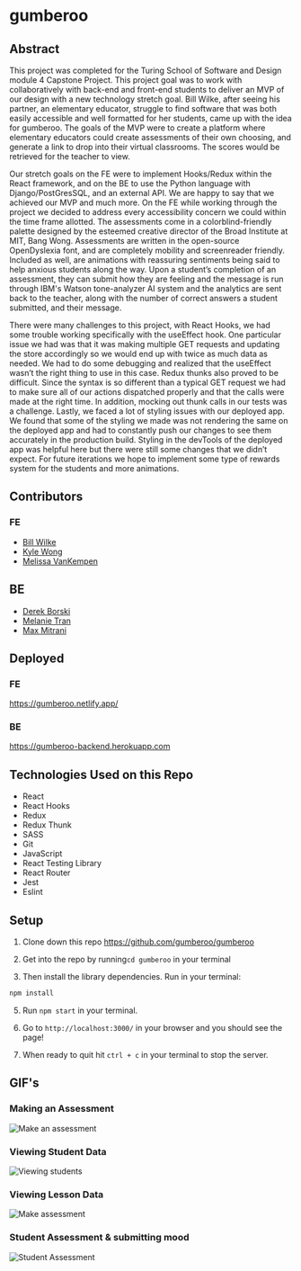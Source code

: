 # gumberoo

## Abstract

This project was completed for the Turing School of Software and Design module 4 Capstone Project. This project goal was to work with collaboratively with back-end and front-end students to deliver an MVP of our design with a new technology stretch goal. Bill Wilke, after seeing his partner, an elementary educator, struggle to find software that was both easily accessible and well formatted for her students, came up with the idea for gumberoo. The goals of the MVP were to create a platform where elementary educators could create assessments of their own choosing, and generate a link to drop into their virtual classrooms. The scores would be retrieved for the teacher to view. 

Our stretch goals on the FE were to implement Hooks/Redux within the React framework, and on the BE to use the Python language with Django/PostGresSQL, and an external API. We are happy to say that we achieved our MVP and much more. On the FE while working through the project we decided to address every accessibility concern we could within the time frame allotted. The assessments come in a colorblind-friendly palette designed by the esteemed creative director of the Broad Institute at MIT, Bang Wong. Assessments are written in the open-source OpenDyslexia font, and are completely mobility and screenreader friendly. Included as well, are animations with reassuring sentiments being said to help anxious students along the way. Upon a student’s completion of an assessment, they can submit how they are feeling and the message is run through IBM's Watson tone-analyzer AI system and the analytics are sent back to the teacher, along with the number of correct answers a student submitted, and their message. 

There were many challenges to this project, with React Hooks, we had some trouble working specifically with the useEffect hook.  One particular issue we had was that it was making multiple GET requests and updating the store accordingly so we would end up with twice as much data as needed.  We had to do some debugging and realized that the useEffect wasn’t the right thing to use in this case. Redux thunks also proved to be difficult.  Since the syntax is so different than a typical GET request we had to make sure all of our actions dispatched properly and that the calls were made at the right time.  In addition, mocking out thunk calls in our tests was a challenge. Lastly, we faced a lot of styling issues with our deployed app.  We found that some of the styling we made was not rendering the same on the deployed app and had to constantly push our changes to see them accurately in the production build.  Styling in the devTools of the deployed app was helpful here but there were still some changes that we didn’t expect. For future iterations we hope to implement some type of rewards system for the students and more animations.

## Contributors

### FE
- [Bill Wilke](https://github.com/Billwilke42)
- [Kyle Wong](https://github.com/kylewong2510)
- [Melissa VanKempen](https://github.com/melizzo)

## BE 
 - [Derek Borski](https://github.com/dborski)
 - [Melanie Tran](https://github.com/Lithnotep)
 - [Max Mitrani](https://github.com/melatran)


## Deployed

### FE
https://gumberoo.netlify.app/

### BE 
https://gumberoo-backend.herokuapp.com

## Technologies Used on this Repo
- React
- React Hooks
- Redux
- Redux Thunk
- SASS
- Git
- JavaScript
- React Testing Library
- React Router
- Jest
- Eslint

## Setup


1. Clone down this repo https://github.com/gumberoo/gumberoo

3. Get into the repo by running```cd gumberoo``` in your terminal

4. Then install the library dependencies. Run in your terminal:

```bash
npm install
```

5. Run `npm start` in your terminal. 

6. Go to `http://localhost:3000/` in your browser and you should see the page!

7. When ready to quit hit `ctrl + c` in your terminal to stop the server.


## GIF's

### Making an Assessment
![Make an assessment](https://media.giphy.com/media/VXZvwyTqX1I6O7Et4p/giphy.gif)

### Viewing Student Data
![Viewing students](https://media.giphy.com/media/1B6L3I4ECbBQD6DiiU/giphy.gif)
### Viewing Lesson Data
![Make assessment](https://media.giphy.com/media/QEuoSsTlrqVluQkxJm/giphy.gif)

### Student Assessment & submitting mood
![Student Assessment](https://media.giphy.com/media/Rkz4SijUkaXHvmLAbw/giphy.gif)

